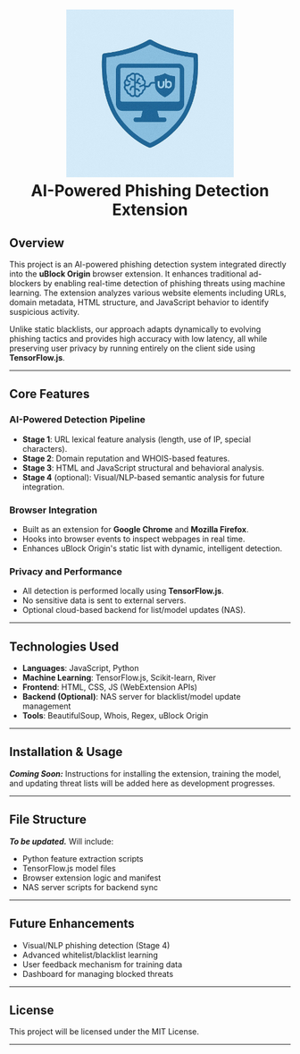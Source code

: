 <h1 align="center">
  <a><img src="https://github.com/nivlevyy/UBE-Ublock_Enhance/blob/main/image/UBE-logo.jpeg" width="300"></a>
<br>
AI-Powered Phishing Detection Extension
<br>
</h1>

## Overview

This project is an AI-powered phishing detection system integrated directly into the **uBlock Origin** browser extension. It enhances traditional ad-blockers by enabling real-time detection of phishing threats using machine learning. The extension analyzes various website elements including URLs, domain metadata, HTML structure, and JavaScript behavior to identify suspicious activity.

Unlike static blacklists, our approach adapts dynamically to evolving phishing tactics and provides high accuracy with low latency, all while preserving user privacy by running entirely on the client side using **TensorFlow.js**.

---

## Core Features

### AI-Powered Detection Pipeline
- **Stage 1**: URL lexical feature analysis (length, use of IP, special characters).
- **Stage 2**: Domain reputation and WHOIS-based features.
- **Stage 3**: HTML and JavaScript structural and behavioral analysis.
- **Stage 4** (optional): Visual/NLP-based semantic analysis for future integration.

### Browser Integration
- Built as an extension for **Google Chrome** and **Mozilla Firefox**.
- Hooks into browser events to inspect webpages in real time.
- Enhances uBlock Origin's static list with dynamic, intelligent detection.

### Privacy and Performance
- All detection is performed locally using **TensorFlow.js**.
- No sensitive data is sent to external servers.
- Optional cloud-based backend for list/model updates (NAS).

---

## Technologies Used
- **Languages**: JavaScript, Python
- **Machine Learning**: TensorFlow.js, Scikit-learn, River
- **Frontend**: HTML, CSS, JS (WebExtension APIs)
- **Backend (Optional)**: NAS server for blacklist/model update management
- **Tools**: BeautifulSoup, Whois, Regex, uBlock Origin

---

## Installation & Usage
_**Coming Soon:**_ Instructions for installing the extension, training the model, and updating threat lists will be added here as development progresses.

---

## File Structure
_**To be updated.**_ Will include:
- Python feature extraction scripts
- TensorFlow.js model files
- Browser extension logic and manifest
- NAS server scripts for backend sync

---

## Future Enhancements
- Visual/NLP phishing detection (Stage 4)
- Advanced whitelist/blacklist learning
- User feedback mechanism for training data
- Dashboard for managing blocked threats

---

## License
This project will be licensed under the MIT License.

---
